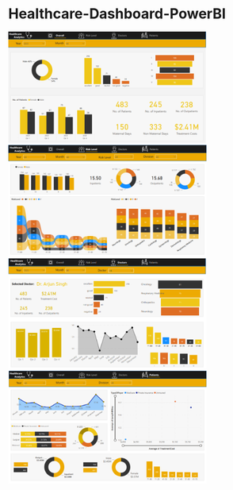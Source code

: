 # Healthcare-Dashboard-PowerBI


 <img align="center" alt="Overall" width="400" src="https://github.com/vikaspabla/Healthcare-Dashboard-PowerBI/blob/main/Overall.PNG">

  <img align="center" alt="RiskLevel" width="400" src="https://github.com/vikaspabla/Healthcare-Dashboard-PowerBI/blob/main/RiskLevel.PNG">

   <img align="center" alt="Doctors" width="400" src="https://github.com/vikaspabla/Healthcare-Dashboard-PowerBI/blob/main/Doctors.PNG">

   <img align="center" alt="Patients" width="400" src="https://github.com/vikaspabla/Healthcare-Dashboard-PowerBI/blob/main/Patients.PNG">
